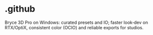 # .github
Bryce 3D Pro on Windows: curated presets and IO; faster look‑dev on RTX/OptiX, consistent color (OCIO) and reliable exports for studios.

